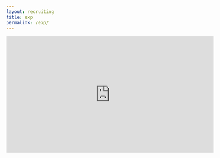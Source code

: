 ```yaml
---
layout: recruiting
title: exp
permalink: /exp/
---
```


<iframe width="560" height="315" src="https://www.youtube.com/embed/9QtPf4GVxYo" title="YouTube video player" frameborder="0" allow="accelerometer; autoplay; clipboard-write; encrypted-media; gyroscope; picture-in-picture" allowfullscreen></iframe>
<br>